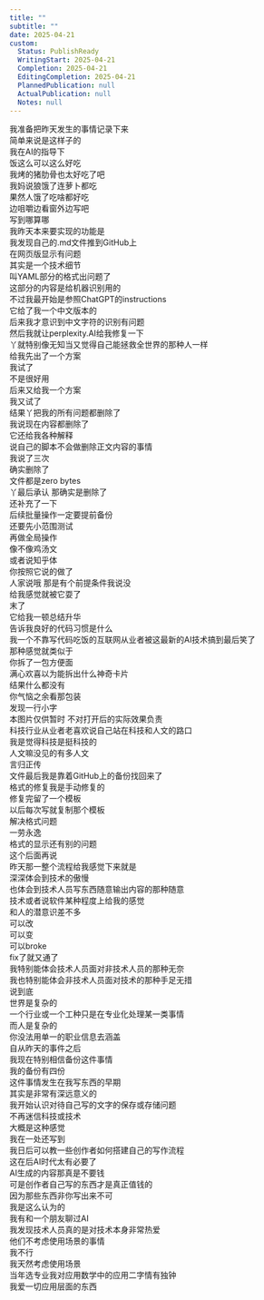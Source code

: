 ```yaml
---
title: ""
subtitle: ""
date: 2025-04-21
custom:
  Status: PublishReady
  WritingStart: 2025-04-21
  Completion: 2025-04-21
  EditingCompletion: 2025-04-21
  PlannedPublication: null
  ActualPublication: null
  Notes: null
---          
```

我准备把昨天发生的事情记录下来        
简单来说是这样子的        
我在AI的指导下          
饭这么可以这么好吃        
我烤的猪肋骨也太好吃了吧        
我妈说狼饿了连萝卜都吃        
果然人饿了吃啥都好吃        
边咀嚼边看窗外边写吧        
写到哪算哪          
我昨天本来要实现的功能是        
我发现自己的.md文件推到GitHub上        
在网页版显示有问题        
其实是一个技术细节        
叫YAML部分的格式出问题了        
这部分的内容是给机器识别用的        
不过我最开始是参照ChatGPT的instructions        
它给了我一个中文版本的        
后来我才意识到中文字符的识别有问题          
然后我就让perplexity.AI给我修复一下        
丫就特别像无知当又觉得自己能拯救全世界的那种人一样        
给我先出了一个方案        
我试了        
不是很好用        
后来又给我一个方案        
我又试了        
结果丫把我的所有问题都删除了        
我说现在内容都删除了        
它还给我各种解释        
说自己的脚本不会做删除正文内容的事情        
我说了三次        
确实删除了        
文件都是zero bytes        
丫最后承认 那确实是删除了        
还补充了一下        
后续批量操作一定要提前备份        
还要先小范围测试        
再做全局操作          
像不像鸡汤文        
或者说知乎体        
你按照它说的做了        
人家说哦 那是有个前提条件我说没        
给我感觉就被它耍了        
末了        
它给我一顿总结升华        
告诉我良好的代码习惯是什么          
我一个不靠写代码吃饭的互联网从业者被这最新的AI技术搞到最后笑了          
那种感觉就类似于        
你拆了一包方便面        
满心欢喜以为能拆出什么神奇卡片        
结果什么都没有        
你气恼之余看那包装        
发现一行小字        
本图片仅供暂时 不对打开后的实际效果负责          
科技行业从业者老喜欢说自己站在科技和人文的路口        
我是觉得科技是挺科技的        
人文嘛没见的有多人文          
言归正传        
文件最后我是靠着GitHub上的备份找回来了        
格式的修复我是手动修复的        
修复完留了一个模板        
以后每次写就复制那个模板        
解决格式问题        
一劳永逸          
格式的显示还有别的问题        
这个后面再说          
昨天那一整个流程给我感觉下来就是        
深深体会到技术的傲慢        
也体会到技术人员写东西随意输出内容的那种随意          
技术或者说软件某种程度上给我的感觉        
和人的潜意识差不多        
可以改        
可以变        
可以broke        
fix了就又通了          
我特别能体会技术人员面对非技术人员的那种无奈        
我也特别能体会非技术人员面对技术的那种手足无措        
说到底        
世界是复杂的        
一个行业或一个工种只是在专业化处理某一类事情        
而人是复杂的        
你没法用单一的职业信息去涵盖          
自从昨天的事件之后        
我现在特别相信备份这件事情        
我的备份有四份          
这件事情发生在我写东西的早期        
其实是非常有深远意义的        
我开始认识对待自己写的文字的保存或存储问题        
不再迷信科技或技术          
大概是这种感觉          
我在一处还写到        
我日后可以教一些创作者如何搭建自己的写作流程        
这在后AI时代太有必要了        
AI生成的内容那真是不要钱        
可是创作者自己写的东西才是真正值钱的        
因为那些东西非你写出来不可        
我是这么认为的          
我有和一个朋友聊过AI        
我发现技术人员真的是对技术本身非常热爱        
他们不考虑使用场景的事情        
我不行        
我天然考虑使用场景        
当年选专业我对应用数学中的应用二字情有独钟        
我爱一切应用层面的东西          
      